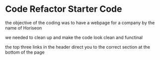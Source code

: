 # Code Refactor Starter Code
the objective of the coding was to have a webpage for a company by the name of Horiseon

we needed to clean up and make the code look clean and functinal

the top three links in the header direct you to the correct section at the bottom of the page
